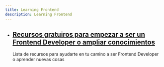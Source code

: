 ```yaml
---
title: Learning Frontend
description: Learning Frontend
---
```

- ## [Recursos gratuiros para empezar a ser un Frontend Developer o ampliar conocimientos](https://github.com/mrcodedev/frontend-developer-resources)
	Lista de recursos para ayudarte en tu camino a ser Frontend Developer o aprender nuevas cosas

